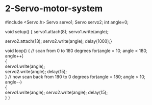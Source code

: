# 2-Servo-motor-system
#include <Servo.h>
Servo servo1;
Servo servo2;
int angle=0; 



void setup()
{
 servo1.attach(8);
 servo1.write(angle);

 servo2.attach(13);
 servo2.write(angle);
 delay(1000);}


void loop()
{
  // scan from 0 to 180 degrees
  for(angle = 10; angle < 180; angle++)  
  {                                  
    servo1.write(angle);  
    servo2.write(angle); 
    delay(15);                   
  } 
  // now scan back from 180 to 0 degrees
  for(angle = 180; angle > 10; angle--)    
  {                                
    servo1.write(angle); 
    servo2.write(angle); 
    delay(15);       
  } 
}
